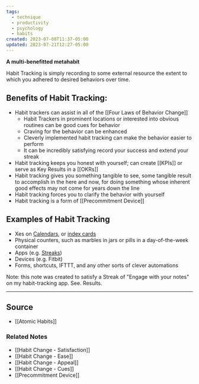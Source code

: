 ```yaml
---
tags:
  - technique
  - productivity
  - psychology
  - habits
created: 2023-07-08T11:37-05:00
updated: 2023-07-21T12:27-05:00
---
```

**A multi-benefitted metahabit**

Habit Tracking is simply recording to some external resource the extent to which you adhered to desired behaviors over time.

## Benefits of Habit Tracking:

- Habit trackers can assist in all of the [[Four Laws of Behavior Change]]
    - Habit Trackers in prominent locations or interested into obvious routines can be good cues for behavior
    - Craving for the behavior can be enhanced
    - Cleverly implemented habit tracking can make the behavior easier to perform
    - It can be incredibly satisfying record your success and extend your streak
- Habit tracking keeps you honest with yourself; can create [[KPIs]] or serve as Key Results in a [[OKRs]]
- Habit tracking gives you something tangible to see, some tangible result to accomplish in the here and now, for doing something whose inherent good effects may not come for years down the line
- Habit tracking forces you to clarify the behavior with yourself
- Habit tracking is a form of [[Precommitment Device]]

## Examples of Habit Tracking

- Xes on [Calendars](https://jamesclear.com/stop-procrastinating-seinfeld-strategy), or [index cards](https://www.reddit.com/r/theXeffect)
- Physical counters, such as marbles in jars or pills in a day-of-the-week container
- Apps (e.g. [Streaks](https://apps.apple.com/us/app/streaks/id963034692))
- Devices (e.g. Fitbit)
- Forms, shortcuts, IFTTT, and any other sorts of clever automations

Note: this note was created to satisfy a Streak of "Engage with your notes" on my habit-tracking app. See. Results.

---

## Source
- [[Atomic Habits]]

### Related Notes
- [[Habit Change - Satisfaction]] 
- [[Habit Change - Ease]] 
- [[Habit Change - Appeal]] 
- [[Habit Change - Cues]] 
- [[Precommitment Device]]